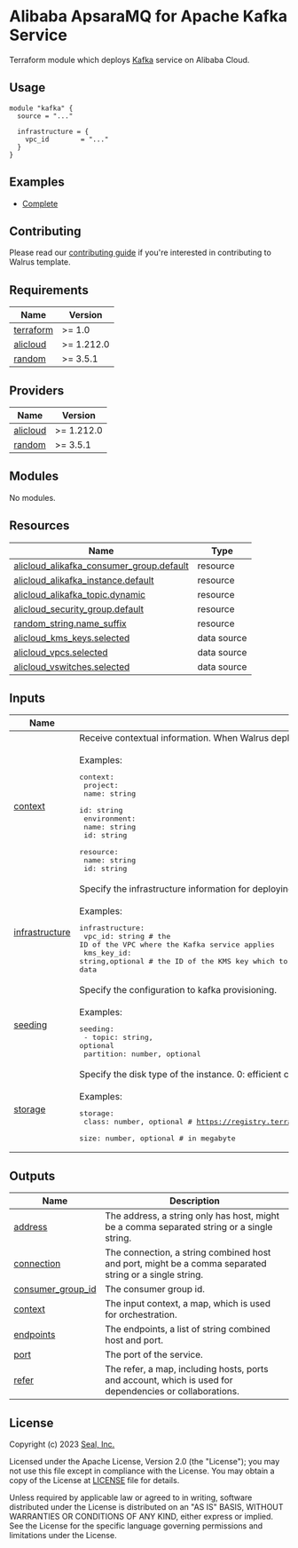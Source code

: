 # Alibaba ApsaraMQ for Apache Kafka Service

Terraform module which deploys [Kafka](https://www.alibabacloud.com/help/en/message-queue-for-apache-kafka) service on Alibaba Cloud.

## Usage

```hcl
module "kafka" {
  source = "..."

  infrastructure = {
    vpc_id        = "..."
  }
}
```

## Examples

- [Complete](./examples/complete)

## Contributing

Please read our [contributing guide](./docs/CONTRIBUTING.md) if you're interested in contributing to Walrus template.

<!-- BEGIN_TF_DOCS -->
## Requirements

| Name | Version |
|------|---------|
| <a name="requirement_terraform"></a> [terraform](#requirement\_terraform) | >= 1.0 |
| <a name="requirement_alicloud"></a> [alicloud](#requirement\_alicloud) | >= 1.212.0 |
| <a name="requirement_random"></a> [random](#requirement\_random) | >= 3.5.1 |

## Providers

| Name | Version |
|------|---------|
| <a name="provider_alicloud"></a> [alicloud](#provider\_alicloud) | >= 1.212.0 |
| <a name="provider_random"></a> [random](#provider\_random) | >= 3.5.1 |

## Modules

No modules.

## Resources

| Name | Type |
|------|------|
| [alicloud_alikafka_consumer_group.default](https://registry.terraform.io/providers/aliyun/alicloud/latest/docs/resources/alikafka_consumer_group) | resource |
| [alicloud_alikafka_instance.default](https://registry.terraform.io/providers/aliyun/alicloud/latest/docs/resources/alikafka_instance) | resource |
| [alicloud_alikafka_topic.dynamic](https://registry.terraform.io/providers/aliyun/alicloud/latest/docs/resources/alikafka_topic) | resource |
| [alicloud_security_group.default](https://registry.terraform.io/providers/aliyun/alicloud/latest/docs/resources/security_group) | resource |
| [random_string.name_suffix](https://registry.terraform.io/providers/hashicorp/random/latest/docs/resources/string) | resource |
| [alicloud_kms_keys.selected](https://registry.terraform.io/providers/aliyun/alicloud/latest/docs/data-sources/kms_keys) | data source |
| [alicloud_vpcs.selected](https://registry.terraform.io/providers/aliyun/alicloud/latest/docs/data-sources/vpcs) | data source |
| [alicloud_vswitches.selected](https://registry.terraform.io/providers/aliyun/alicloud/latest/docs/data-sources/vswitches) | data source |

## Inputs

| Name | Description | Type | Default | Required |
|------|-------------|------|---------|:--------:|
| <a name="input_context"></a> [context](#input\_context) | Receive contextual information. When Walrus deploys, Walrus will inject specific contextual information into this field.<br><br>Examples:<pre>context:<br>  project:<br>    name: string<br>    id: string<br>  environment:<br>    name: string<br>    id: string<br>  resource:<br>    name: string<br>    id: string</pre> | `map(any)` | `{}` | no |
| <a name="input_infrastructure"></a> [infrastructure](#input\_infrastructure) | Specify the infrastructure information for deploying.<br><br>Examples:<pre>infrastructure:<br>  vpc_id: string                  # the ID of the VPC where the Kafka service applies<br>  kms_key_id: string,optional     # the ID of the KMS key which to encrypt the Kafka data</pre> | <pre>object({<br>    vpc_id     = string<br>    kms_key_id = optional(string)<br>  })</pre> | n/a | yes |
| <a name="input_seeding"></a> [seeding](#input\_seeding) | Specify the configuration to kafka provisioning.<br><br>Examples:<pre>seeding: <br>  - topic: string, optional<br>    partition: number, optional</pre> | <pre>list(object({<br>    topic      = optional(string)<br>    partitions = optional(number, 1)<br>  }))</pre> | `null` | no |
| <a name="input_storage"></a> [storage](#input\_storage) | Specify the disk type of the instance. 0: efficient cloud disk , 1: SSD.<br><br>Examples:<pre>storage:<br>  class: number, optional        # https://registry.terraform.io/providers/aliyun/alicloud/latest/docs/resources/alikafka_instance#disk_type<br>  size: number, optional         # in megabyte</pre> | <pre>object({<br>    class = optional(number, 0)<br>    size  = optional(number, 500)<br>  })</pre> | <pre>{<br>  "class": 0,<br>  "size": 500<br>}</pre> | no |

## Outputs

| Name | Description |
|------|-------------|
| <a name="output_address"></a> [address](#output\_address) | The address, a string only has host, might be a comma separated string or a single string. |
| <a name="output_connection"></a> [connection](#output\_connection) | The connection, a string combined host and port, might be a comma separated string or a single string. |
| <a name="output_consumer_group_id"></a> [consumer\_group\_id](#output\_consumer\_group\_id) | The consumer group id. |
| <a name="output_context"></a> [context](#output\_context) | The input context, a map, which is used for orchestration. |
| <a name="output_endpoints"></a> [endpoints](#output\_endpoints) | The endpoints, a list of string combined host and port. |
| <a name="output_port"></a> [port](#output\_port) | The port of the service. |
| <a name="output_refer"></a> [refer](#output\_refer) | The refer, a map, including hosts, ports and account, which is used for dependencies or collaborations. |
<!-- END_TF_DOCS -->

## License

Copyright (c) 2023 [Seal, Inc.](https://seal.io)

Licensed under the Apache License, Version 2.0 (the "License");
you may not use this file except in compliance with the License.
You may obtain a copy of the License at [LICENSE](./LICENSE) file for details.

Unless required by applicable law or agreed to in writing, software
distributed under the License is distributed on an "AS IS" BASIS,
WITHOUT WARRANTIES OR CONDITIONS OF ANY KIND, either express or implied.
See the License for the specific language governing permissions and
limitations under the License.
